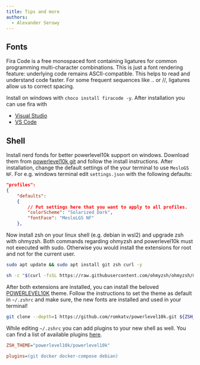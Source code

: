 ```yaml
---
title: Tips and more
authors:
  - Alexander Serowy
---
```


## Fonts

Fira Code is a free monospaced font containing ligatures for common programming multi-character combinations. This is just a font rendering feature: underlying code remains ASCII-compatible. This helps to read and understand code faster. For some frequent sequences like .. or //, ligatures allow us to correct spacing.

Install on windows with `choco install firacode -y`. After installation you can use fira with

- [Visual Studio](https://github.com/tonsky/FiraCode/wiki/Visual-Studio-Instructions)
- [VS Code](https://github.com/tonsky/FiraCode/wiki/VS-Code-Instructions)

## Shell

Install nerd fonds for better powerlevel10k support on windows. Download them from [powerlevel10k git](https://github.com/romkatv/powerlevel10k) and follow the install instructions. After installation, change the default settings of the your terminal to use `MesloGS NF`. For e.g. windows terminal edit `settings.json` with the following defaults:

```json
"profiles":
{
    "defaults":
    {
        // Put settings here that you want to apply to all profiles.
        "colorScheme": "Solarized Dark",
        "fontFace": "MesloLGS NF"
    },
```

Now install zsh on your linux shell (e.g. debian in wsl2) and upgrade zsh with ohmyzsh. Both commands regarding ohmyzsh and powerlevel10k must not executed with sudo. Otherwise you would install the extensions for root and not for the current user.

```sh
sudo apt update && sudo apt install git zsh curl -y
```

```sh
sh -c "$(curl -fsSL https://raw.githubusercontent.com/ohmyzsh/ohmyzsh/master/tools/install.sh)"
```

After both extensions are installed, you can install the beloved [POWERLEVEL10K](https://github.com/romkatv/powerlevel10k) theme. Follow the instructions to set the theme as default in `~/.zshrc` and make sure, the new fonts are installed and used in your terminal!

```sh
git clone --depth=1 https://github.com/romkatv/powerlevel10k.git ${ZSH_CUSTOM:-$HOME/.oh-my-zsh/custom}/themes/powerlevel10k
```

While editing `~/.zshrc` you can add plugins to your new shell as well. You can find a list of available plugins [here](https://github.com/ohmyzsh/ohmyzsh/tree/master/plugins).

```ini
ZSH_THEME="powerlevel10k/powerlevel10k"
```

```ini
plugins=(git docker docker-compose debian)
```
